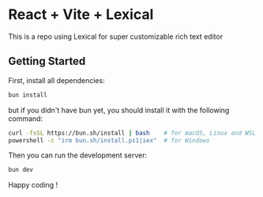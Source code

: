 # React + Vite + Lexical

This is a repo using Lexical for super customizable rich text editor 

## Getting Started

First, install all dependencies:

```bash
bun install 

```
but if you didn't have bun yet, you should install it with the following command:

```bash
curl -fsSL https://bun.sh/install | bash    # for macOS, Linux and WSL 
powershell -c "irm bun.sh/install.ps1|iex"  # for Windows

```

Then you can run the development server:

```bash
bun dev 

```

Happy coding !

